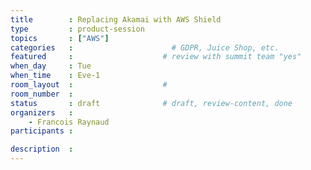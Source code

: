 ```yaml
---
title        : Replacing Akamai with AWS Shield
type         : product-session
topics       : ["AWS"]
categories   :                      # GDPR, Juice Shop, etc.
featured     :                    # review with summit team "yes"
when_day     : Tue
when_time    : Eve-1
room_layout  :                    #
room_number  :
status       : draft              # draft, review-content, done
organizers   :
    - Francois Raynaud
participants :

description  :
---
```


<!-- (add more details about DevSecOps Maturity Model here)

## WHY

(...)

## What

(...)

## Outcomes

(...)

## References

(...) -->
